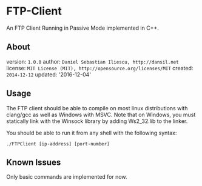 FTP-Client
================

An FTP Client Running in Passive Mode implemented in C++.

About
------------------

version: `1.0.0`
author: `Daniel Sebastian Iliescu, http://dansil.net`
license: `MIT License (MIT), http://opensource.org/licenses/MIT`
created: `2014-12-12`
updated: '2016-12-04'

Usage
------------------

The FTP client should be able to compile on most linux distributions with clang/gcc as well as Windows with MSVC.
Note that on Windows, you must statically link with the Winsock library by adding Ws2_32.lib to the linker.

You should be able to run it from any shell with the following syntax:

	./FTPClient [ip-address] [port-number]

Known Issues
------------------

Only basic commands are implemented for now.
